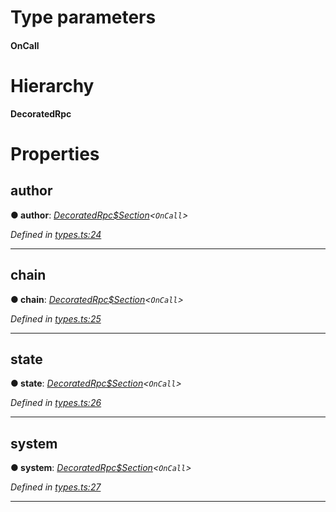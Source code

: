

# Type parameters
#### OnCall 
# Hierarchy

**DecoratedRpc**

# Properties

<a id="author"></a>

##  author

**● author**: *[DecoratedRpc$Section](_types_.decoratedrpc_section.md)<`OnCall`>*

*Defined in [types.ts:24](https://github.com/polkadot-js/api/blob/f548dd4/packages/api/src/types.ts#L24)*

___
<a id="chain"></a>

##  chain

**● chain**: *[DecoratedRpc$Section](_types_.decoratedrpc_section.md)<`OnCall`>*

*Defined in [types.ts:25](https://github.com/polkadot-js/api/blob/f548dd4/packages/api/src/types.ts#L25)*

___
<a id="state"></a>

##  state

**● state**: *[DecoratedRpc$Section](_types_.decoratedrpc_section.md)<`OnCall`>*

*Defined in [types.ts:26](https://github.com/polkadot-js/api/blob/f548dd4/packages/api/src/types.ts#L26)*

___
<a id="system"></a>

##  system

**● system**: *[DecoratedRpc$Section](_types_.decoratedrpc_section.md)<`OnCall`>*

*Defined in [types.ts:27](https://github.com/polkadot-js/api/blob/f548dd4/packages/api/src/types.ts#L27)*

___

